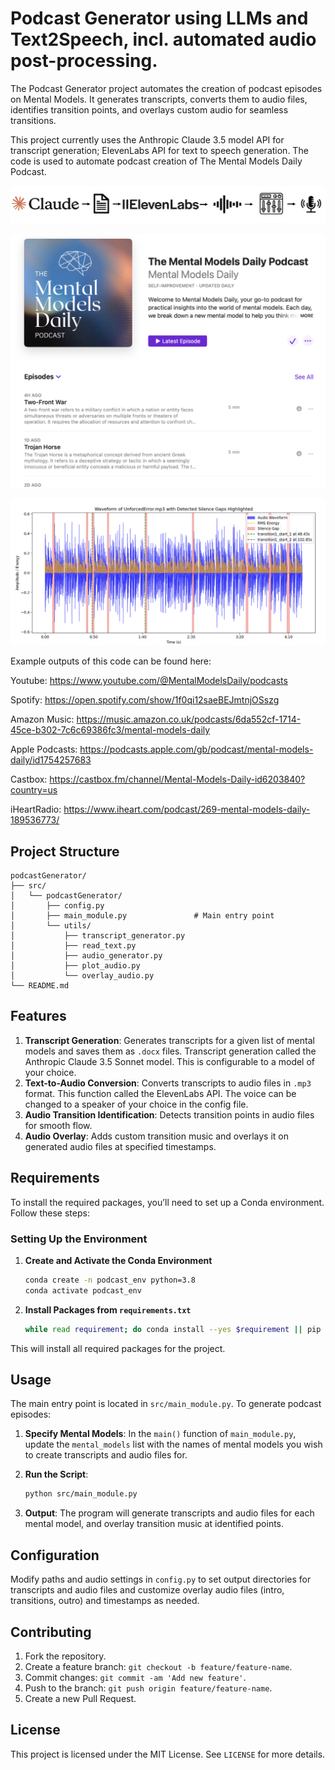 # Podcast Generator using LLMs and Text2Speech, incl. automated audio post-processing. 

The Podcast Generator project automates the creation of podcast episodes on Mental Models. It generates transcripts, converts them to audio files, identifies transition points, and overlays custom audio for seamless transitions.

This project currently uses the Anthropic Claude 3.5 model API for transcript generation; ElevenLabs API for text to speech generation. The code is used to automate podcast creation of The Mental Models Daily Podcast. 

![alt text](image-2.png)

![alt text](image-1.png)

![Audio processing](image.png)

Example outputs of this code can be found here:

Youtube: https://www.youtube.com/@MentalModelsDaily/podcasts 

Spotify: https://open.spotify.com/show/1f0qi12saeBEJmtnjOSszg 

Amazon Music: https://music.amazon.co.uk/podcasts/6da552cf-1714-45ce-b302-7c6c69386fc3/mental-models-daily

Apple Podcasts: https://podcasts.apple.com/gb/podcast/mental-models-daily/id1754257683

Castbox: https://castbox.fm/channel/Mental-Models-Daily-id6203840?country=us

iHeartRadio: https://www.iheart.com/podcast/269-mental-models-daily-189536773/


## Project Structure

```
podcastGenerator/
├── src/
│   └── podcastGenerator/
│       ├── config.py
│       ├── main_module.py               # Main entry point
│       └── utils/
│           ├── transcript_generator.py
│           ├── read_text.py
│           ├── audio_generator.py
│           ├── plot_audio.py
│           └── overlay_audio.py
└── README.md
```

## Features

1. **Transcript Generation**: Generates transcripts for a given list of mental models and saves them as `.docx` files. Transcript generation called the Anthropic Claude 3.5 Sonnet model. This is configurable to a model of your choice.  
2. **Text-to-Audio Conversion**: Converts transcripts to audio files in `.mp3` format. This function called the ElevenLabs API. The voice can be changed to a speaker of your choice in the config file. 
3. **Audio Transition Identification**: Detects transition points in audio files for smooth flow.
4. **Audio Overlay**: Adds custom transition music and overlays it on generated audio files at specified timestamps.

## Requirements

To install the required packages, you’ll need to set up a Conda environment. Follow these steps:

### Setting Up the Environment

1. **Create and Activate the Conda Environment**
   ```bash
   conda create -n podcast_env python=3.8
   conda activate podcast_env
   ```

2. **Install Packages from `requirements.txt`**
   ```bash
   while read requirement; do conda install --yes $requirement || pip install $requirement; done < requirements.txt
   ```

This will install all required packages for the project.

## Usage

The main entry point is located in `src/main_module.py`. To generate podcast episodes:

1. **Specify Mental Models**: In the `main()` function of `main_module.py`, update the `mental_models` list with the names of mental models you wish to create transcripts and audio files for.

2. **Run the Script**:
   ```bash
   python src/main_module.py
   ```

3. **Output**: The program will generate transcripts and audio files for each mental model, and overlay transition music at identified points.

## Configuration

Modify paths and audio settings in `config.py` to set output directories for transcripts and audio files and customize overlay audio files (intro, transitions, outro) and timestamps as needed.

## Contributing

1. Fork the repository.
2. Create a feature branch: `git checkout -b feature/feature-name`.
3. Commit changes: `git commit -am 'Add new feature'`.
4. Push to the branch: `git push origin feature/feature-name`.
5. Create a new Pull Request.

## License

This project is licensed under the MIT License. See `LICENSE` for more details.


